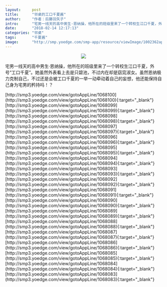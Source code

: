 ```yaml
---
layout:     post
title:      "邻桌的工口千夏酱"
author:     "作者：后藤羽矢子"
intro:      "宅男一线天的高中男生·恩纳操，他所在的班级里来了一个转校生江口千夏，外号“工口千夏”。她虽然外表看上去是只碧池，不过内在却是窈窕淑女。虽然恩纳极力克制自己，不过还是会被工口千夏的一举一动牵动着自己的妄想，他还能保持自己身为宅男的矜持吗！？"
date:       "2018-02-14 12:17:13"
categories: "邻桌"
tags:       "千夏酱"
image:      "http://smp.yoedge.com/smp-app/resource/viewImage/1002362appline.png"
---
```

<div style="text-align: center">
<p><img src="http://smp.yoedge.com/smp-app/resource/viewImage/1002362appline.png"/></p>
</div>
<p class="post-meta">
<span>宅男一线天的高中男生·恩纳操，他所在的班级里来了一个转校生江口千夏，外号“工口千夏”。她虽然外表看上去是只碧池，不过内在却是窈窕淑女。虽然恩纳极力克制自己，不过还是会被工口千夏的一举一动牵动着自己的妄想，他还能保持自己身为宅男的矜持吗！？</span>
</p>
[http://smp3.yoedge.com/view/gotoAppLine/1068100](http://smp3.yoedge.com/view/gotoAppLine/1068100){:target="_blank"}
[http://smp3.yoedge.com/view/gotoAppLine/1068099](http://smp3.yoedge.com/view/gotoAppLine/1068099){:target="_blank"}
[http://smp3.yoedge.com/view/gotoAppLine/1068098](http://smp3.yoedge.com/view/gotoAppLine/1068098){:target="_blank"}
[http://smp3.yoedge.com/view/gotoAppLine/1068097](http://smp3.yoedge.com/view/gotoAppLine/1068097){:target="_blank"}
[http://smp3.yoedge.com/view/gotoAppLine/1068096](http://smp3.yoedge.com/view/gotoAppLine/1068096){:target="_blank"}
[http://smp3.yoedge.com/view/gotoAppLine/1068095](http://smp3.yoedge.com/view/gotoAppLine/1068095){:target="_blank"}
[http://smp3.yoedge.com/view/gotoAppLine/1068094](http://smp3.yoedge.com/view/gotoAppLine/1068094){:target="_blank"}
[http://smp3.yoedge.com/view/gotoAppLine/1068093](http://smp3.yoedge.com/view/gotoAppLine/1068093){:target="_blank"}
[http://smp3.yoedge.com/view/gotoAppLine/1068092](http://smp3.yoedge.com/view/gotoAppLine/1068092){:target="_blank"}
[http://smp3.yoedge.com/view/gotoAppLine/1068091](http://smp3.yoedge.com/view/gotoAppLine/1068091){:target="_blank"}
[http://smp3.yoedge.com/view/gotoAppLine/1068090](http://smp3.yoedge.com/view/gotoAppLine/1068090){:target="_blank"}
[http://smp3.yoedge.com/view/gotoAppLine/1068089](http://smp3.yoedge.com/view/gotoAppLine/1068089){:target="_blank"}
[http://smp3.yoedge.com/view/gotoAppLine/1068088](http://smp3.yoedge.com/view/gotoAppLine/1068088){:target="_blank"}
[http://smp3.yoedge.com/view/gotoAppLine/1068087](http://smp3.yoedge.com/view/gotoAppLine/1068087){:target="_blank"}
[http://smp3.yoedge.com/view/gotoAppLine/1068086](http://smp3.yoedge.com/view/gotoAppLine/1068086){:target="_blank"}
[http://smp3.yoedge.com/view/gotoAppLine/1068085](http://smp3.yoedge.com/view/gotoAppLine/1068085){:target="_blank"}
[http://smp3.yoedge.com/view/gotoAppLine/1068084](http://smp3.yoedge.com/view/gotoAppLine/1068084){:target="_blank"}
[http://smp3.yoedge.com/view/gotoAppLine/1068083](http://smp3.yoedge.com/view/gotoAppLine/1068083){:target="_blank"}


